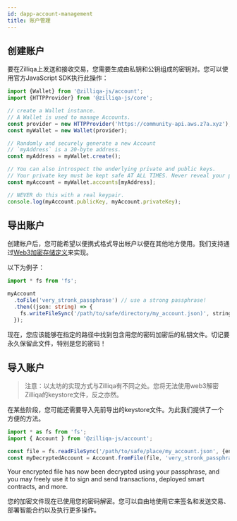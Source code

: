 ```yaml
---
id: dapp-account-management
title: 账户管理
---
```


## 创建账户

要在Zilliqa上发送和接收交易，您需要生成由私钥和公钥组成的密钥对。您可以使用官方JavaScript SDK执行此操作：

```typescript
import {Wallet} from '@zilliqa-js/account';
import {HTTPProvider} from '@zilliqa-js/core';

// create a Wallet instance.
// A Wallet is used to manage Accounts.
const provider = new HTTPProvider('https://community-api.aws.z7a.xyz');
const myWallet = new Wallet(provider);

// Randomly and securely generate a new Account
// `myAddress` is a 20-byte address.
const myAddress = myWallet.create();

// You can also introspect the underlying private and public keys.
// Your private key must be kept safe AT ALL TIMES. Never reveal your private key.
const myAccount = myWallet.accounts[myAddress];

// NEVER do this with a real keypair.
console.log(myAccount.publicKey, myAccount.privateKey);
```

## 导出账户

创建帐户后，您可能希望以便携式格式导出帐户以便在其他地方使用。我们支持通过[Web3加密存储定义](https://github.com/ethereum/wiki/wiki/Web3-Secret-Storage-Definition)来实现。

以下为例子：

```typescript
import * fs from 'fs';

myAccount
  .toFile('very_stronk_passphrase') // use a strong passphrase!
  .then((json: string) => {
    fs.writeFileSync('/path/to/safe/directory/my_account.json)', string);
  });
```

现在，您应该能够在指定的路径中找到包含用您的密码加密后的私钥文件。切记要永久保留此文件，特别是您的密码！

## 导入账户

> 注意：以太坊的实现方式与Zilliqa有不同之处。您将无法使用web3解密Zilliqa的keystore文件，反之亦然。

在某些阶段，您可能还需要导入先前导出的keystore文件。为此我们提供了一个方便的方法。

```typescript
import * as fs from 'fs';
import { Account } from '@zilliqa-js/account';

const file = fs.readFileSync('/path/to/safe/place/my_account.json', {encoding: 'utf8'});
const myDecryptedAccount = Account.fromFile(file, 'very_stronk_passphrase');
```

Your encrypted file has now been decrypted using your passphrase, and you may
freely use it to sign and send transactions, deployed smart contracts, and
more.

您的加密文件现在已使用您的密码解密。您可以自由地使用它来签名和发送交易、部署智能合约以及执行更多操作。
